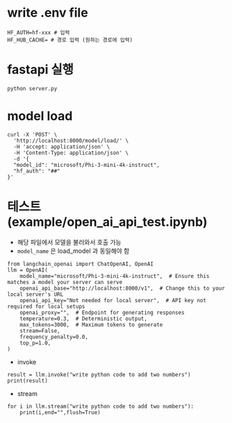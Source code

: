 

# write .env file

```
HF_AUTH=hf-xxx # 입력
HF_HUB_CACHE= # 경로 입력 (원하는 경로에 입력)
```


# fastapi 실행

```
python server.py
```


# model load 

```
curl -X 'POST' \
  'http://localhost:8000/model/load/' \
  -H 'accept: application/json' \
  -H 'Content-Type: application/json' \
  -d '{
  "model_id": "microsoft/Phi-3-mini-4k-instruct",
  "hf_auth": "##"
}'
```


# 테스트(example/open_ai_api_test.ipynb)

- 해당 파일에서 모델을 불러와서 호출 가능
- `model_name` 은 load_model 과 동일해야 함

```
from langchain_openai import ChatOpenAI, OpenAI
llm = OpenAI(
    model_name="microsoft/Phi-3-mini-4k-instruct",  # Ensure this matches a model your server can serve
    openai_api_base="http://localhost:8000/v1",  # Change this to your local server's URL
    openai_api_key="Not needed for local server",  # API key not required for local setups
    openai_proxy="",  # Endpoint for generating responses
    temperature=0.3,  # Deterministic output,
    max_tokens=3000,  # Maximum tokens to generate
    stream=False,
    frequency_penalty=0.0,
    top_p=1.0,
)

```

- invoke

```
result = llm.invoke("write python code to add two numbers")
print(result)
```

- stream

```
for i in llm.stream("write python code to add two numbers"):
    print(i,end="",flush=True)
```